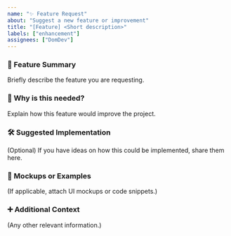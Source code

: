 ```yaml
---
name: "✨ Feature Request"
about: "Suggest a new feature or improvement"
title: "[Feature] <Short description>"
labels: ["enhancement"]
assignees: ["DomDev"]
---
```


### 🚀 Feature Summary  
Briefly describe the feature you are requesting.  

### 🤔 Why is this needed?  
Explain how this feature would improve the project.  

### 🛠️ Suggested Implementation  
(Optional) If you have ideas on how this could be implemented, share them here.  

### 📸 Mockups or Examples  
(If applicable, attach UI mockups or code snippets.)  

### ➕ Additional Context  
(Any other relevant information.)
